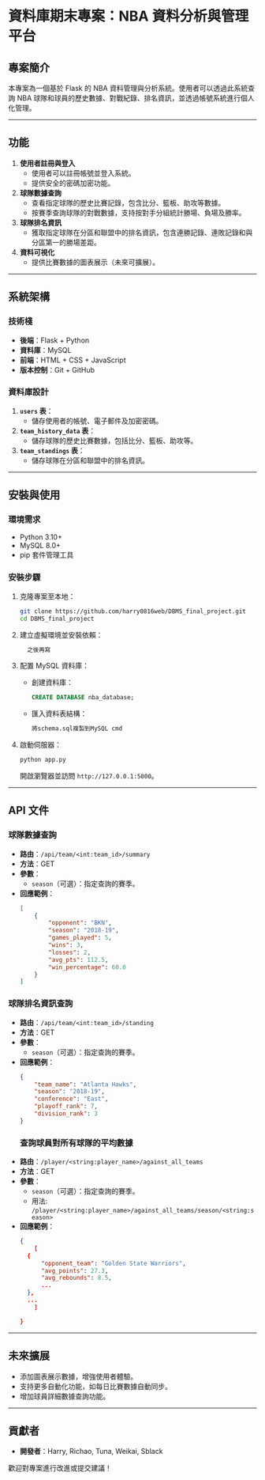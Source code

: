 # 資料庫期末專案：NBA 資料分析與管理平台

## 專案簡介
本專案為一個基於 Flask 的 NBA 資料管理與分析系統。使用者可以透過此系統查詢 NBA 球隊和球員的歷史數據、對戰紀錄、排名資訊，並透過帳號系統進行個人化管理。

---

## 功能
1. **使用者註冊與登入**
   - 使用者可以註冊帳號並登入系統。
   - 提供安全的密碼加密功能。
2. **球隊數據查詢**
   - 查看指定球隊的歷史比賽記錄，包含比分、籃板、助攻等數據。
   - 按賽季查詢球隊的對戰數據，支持按對手分組統計勝場、負場及勝率。
3. **球隊排名資訊**
   - 獲取指定球隊在分區和聯盟中的排名資訊，包含連勝記錄、連敗記錄和與分區第一的勝場差距。
4. **資料可視化**
   - 提供比賽數據的圖表展示（未來可擴展）。

---

## 系統架構
### 技術棧
- **後端**：Flask + Python
- **資料庫**：MySQL
- **前端**：HTML + CSS + JavaScript
- **版本控制**：Git + GitHub

### 資料庫設計
1. **`users` 表**：
   - 儲存使用者的帳號、電子郵件及加密密碼。
2. **`team_history_data` 表**：
   - 儲存球隊的歷史比賽數據，包括比分、籃板、助攻等。
3. **`team_standings` 表**：
   - 儲存球隊在分區和聯盟中的排名資訊。

---

## 安裝與使用
### 環境需求
- Python 3.10+
- MySQL 8.0+
- pip 套件管理工具

### 安裝步驟
1. 克隆專案至本地：
   ```bash
   git clone https://github.com/harry0816web/DBMS_final_project.git
   cd DBMS_final_project
   ```

2. 建立虛擬環境並安裝依賴：
   ```bash
     之後再寫
   ```

3. 配置 MySQL 資料庫：
   - 創建資料庫：
     ```sql
     CREATE DATABASE nba_database;
     ```
   - 匯入資料表結構：
     ```bash
     將schema.sql複製到MySQL cmd
     ```

4. 啟動伺服器：
   ```bash
   python app.py
   ```
   開啟瀏覽器並訪問 `http://127.0.0.1:5000`。

---

## API 文件
### 球隊數據查詢
- **路由**：`/api/team/<int:team_id>/summary`
- **方法**：GET
- **參數**：
  - `season`（可選）：指定查詢的賽季。
- **回應範例**：
  ```json
  [
      {
          "opponent": "BKN",
          "season": "2018-19",
          "games_played": 5,
          "wins": 3,
          "losses": 2,
          "avg_pts": 112.5,
          "win_percentage": 60.0
      }
  ]
  ```

### 球隊排名資訊查詢
- **路由**：`/api/team/<int:team_id>/standing`
- **方法**：GET
- **參數**：
  - `season`（可選）：指定查詢的賽季。
- **回應範例**：
  ```json
  {
      "team_name": "Atlanta Hawks",
      "season": "2018-19",
      "conference": "East",
      "playoff_rank": 7,
      "division_rank": 3
  }
  ```
  ### 查詢球員對所有球隊的平均數據
- **路由**：`/player/<string:player_name>/against_all_teams`
- **方法**：GET
- **參數**：
  - `season`（可選）：指定查詢的賽季。
  - 用法: `/player/<string:player_name>/against_all_teams/season/<string:season>`
- **回應範例**：
  ```json
  {
      [
    {
        "opponent_team": "Golden State Warriors",
        "avg_points": 27.3,
        "avg_rebounds": 8.5,
        ...
    },
    ...
      ]   

  }
  ```

---

## 未來擴展
- 添加圖表展示數據，增強使用者體驗。
- 支持更多自動化功能，如每日比賽數據自動同步。
- 增加球員詳細數據查詢功能。

---

## 貢獻者
- **開發者**：Harry, Richao, Tuna, Weikai, Sblack

歡迎對專案進行改進或提交建議！

